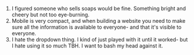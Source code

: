 1. I figured someone who sells soaps would be fine. Something bright and cheery but not too eye-burning.
2. Mobile is very compact, and when building a website you need to make sure all the information is available to everyone- and that it's visible to everyone.
3. I hate the dropdown thing. I kind of just played with it until it worked- but I hate using it so much TBH. I want to bash my head against it. 